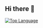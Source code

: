 ## Hi there 👋

<!--
**bagasdouzun/bagasdouzun** is a ✨ _special_ ✨ repository because its `README.md` (this file) appears on your GitHub profile.

Here are some ideas to get you started:

- 🔭 I’m currently working on ...
- 🌱 I’m currently learning ...
- 👯 I’m looking to collaborate on ...
- 🤔 I’m looking for help with ...
- 💬 Ask me about ...
- 📫 How to reach me: ...
- 😄 Pronouns: ...
- ⚡ Fun fact: ...
-->

[![Top Language](https://github-readme-stats.vercel.app/api/top-langs/?username=bagasdouzun&langs_count=9&size_weight=0.5&count_weight=0.5&hide=css,html,scss,cmake&layout=compact)](https://github.com/bagasdouzun/github-readme-stats)

